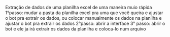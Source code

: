 Extração de dados de uma planilha excel de uma maneira muio rápida 
1°passo: mudar a pasta da planilha excel pra uma que você queira e ajustar o bot pra extrair os dados, ou colocar manualmente os dados na planilha e ajustar o bot pra extrair os dados
2°passo: abrir a interface
3° passo: abrir o bot e ele ja irá extrair os dados da planilha e coloca-lo num arquivo
